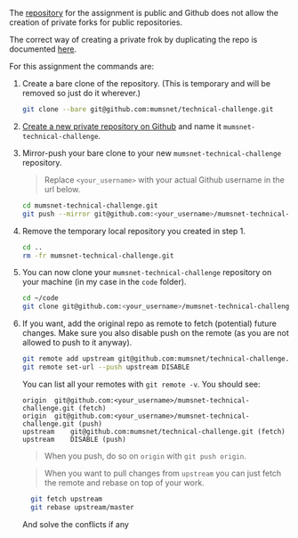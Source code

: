 The [repository](https://github.com/mumsnet/technical-challenge) for the assignment is public and Github does not allow the creation of private forks for public repositories.

The correct way of creating a private frok by duplicating the repo is documented [here](https://help.github.com/articles/duplicating-a-repository/).

For this assignment the commands are:

1. Create a bare clone of the repository.
   (This is temporary and will be removed so just do it wherever.)
   ```bash
   git clone --bare git@github.com:mumsnet/technical-challenge.git
   ```

2. [Create a new private repository on Github](https://help.github.com/articles/creating-a-new-repository/) and name it `mumsnet-technical-challenge`.

3. Mirror-push your bare clone to your new `mumsnet-technical-challenge` repository.
   > Replace `<your_username>` with your actual Github username in the url below.

   ```bash
   cd mumsnet-technical-challenge.git
   git push --mirror git@github.com:<your_username>/mumsnet-technical-challenge.git
   ```

4. Remove the temporary local repository you created in step 1.
   ```bash
   cd ..
   rm -fr mumsnet-technical-challenge.git
   ```

5. You can now clone your `mumsnet-technical-challenge` repository on your machine (in my case in the `code` folder).
   ```bash
   cd ~/code
   git clone git@github.com:<your_username>/mumsnet-technical-challenge.git
   ```

6. If you want, add the original repo as remote to fetch (potential) future changes.
   Make sure you also disable push on the remote (as you are not allowed to push to it anyway).
   ```bash
   git remote add upstream git@github.com:mumsnet/technical-challenge.git
   git remote set-url --push upstream DISABLE
   ```
   You can list all your remotes with `git remote -v`. You should see:
   ```
   origin  git@github.com:<your_username>/mumsnet-technical-challenge.git (fetch)
   origin  git@github.com:<your_username>/mumsnet-technical-challenge.git (push)
   upstream    git@github.com:mumsnet/technical-challenge.git (fetch)
   upstream    DISABLE (push)
   ```
   > When you push, do so on `origin` with `git push origin`.

   > When you want to pull changes from `upstream` you can just fetch the remote and rebase on top of your work.
   ```bash
     git fetch upstream
     git rebase upstream/master
     ```
   And solve the conflicts if any
